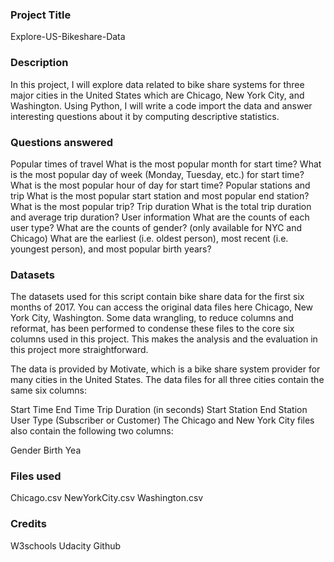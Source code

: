 ### Project Title
Explore-US-Bikeshare-Data

### Description
In this project, I will explore data related to bike share systems for three major cities in the United States which are Chicago, New York City, and Washington. Using Python, I will write a code import the data and answer interesting questions about it by computing descriptive statistics.

### Questions answered
Popular times of travel
What is the most popular month for start time?
What is the most popular day of week (Monday, Tuesday, etc.) for start time?
What is the most popular hour of day for start time?
Popular stations and trip
What is the most popular start station and most popular end station?
What is the most popular trip?
Trip duration
What is the total trip duration and average trip duration?
User information
What are the counts of each user type?
What are the counts of gender? (only available for NYC and Chicago)
What are the earliest (i.e. oldest person), most recent (i.e. youngest person), and most popular birth years?

### Datasets
The datasets used for this script contain bike share data for the first six months of 2017. You can access the original data files here Chicago, New York City, Washington. Some data wrangling, to reduce columns and reformat, has been performed to condense these files to the core six columns used in this project. This makes the analysis and the evaluation in this project more straightforward.

The data is provided by Motivate, which is a bike share system provider for many cities in the United States. The data files for all three cities contain the same six columns:

Start Time
End Time
Trip Duration (in seconds)
Start Station
End Station
User Type (Subscriber or Customer)
The Chicago and New York City files also contain the following two columns:

Gender
Birth Yea

### Files used
Chicago.csv NewYorkCity.csv Washington.csv

### Credits
W3schools
Udacity
Github
